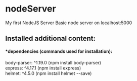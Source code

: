 # nodeServer
My first NodeJS Server
Basic node server on localhost:5000
<h2>Installed additional content:</h2>
<h4>*dependencies (commands used for installation):</h3>
    body-parser: ^1.19.0 (npm install body-parser)</br>
    express: ^4.17.1 (npm install express)</br>
    helmet: ^4.5.0 (npm install helmet --save)</br>
